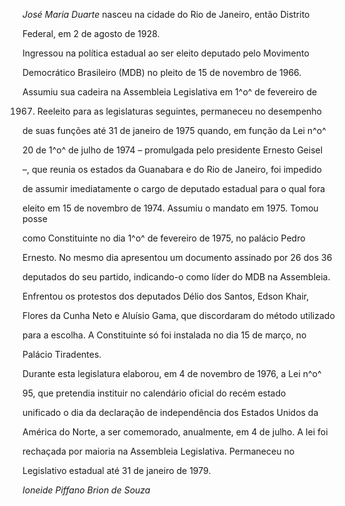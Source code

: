 

*José Maria Duarte* nasceu na cidade do Rio de Janeiro, então Distrito

Federal, em 2 de agosto de 1928.



Ingressou na política estadual ao ser eleito deputado pelo Movimento

Democrático Brasileiro (MDB) no pleito de 15 de novembro de 1966.

Assumiu sua cadeira na Assembleia Legislativa em 1^o^ de fevereiro de

1967. Reeleito para as legislaturas seguintes, permaneceu no desempenho

de suas funções até 31 de janeiro de 1975 quando, em função da Lei n^o^

20 de 1^o^ de julho de 1974 – promulgada pelo presidente Ernesto Geisel

–, que reunia os estados da Guanabara e do Rio de Janeiro, foi impedido

de assumir imediatamente o cargo de deputado estadual para o qual fora

eleito em 15 de novembro de 1974. Assumiu o mandato em 1975. Tomou posse

como Constituinte no dia 1^o^ de fevereiro de 1975, no palácio Pedro

Ernesto. No mesmo dia apresentou um documento assinado por 26 dos 36

deputados do seu partido, indicando-o como líder do MDB na Assembleia.

Enfrentou os protestos dos deputados Délio dos Santos, Edson Khair,

Flores da Cunha Neto e Aluísio Gama, que discordaram do método utilizado

para a escolha. A Constituinte só foi instalada no dia 15 de março, no

Palácio Tiradentes.



Durante esta legislatura elaborou, em 4 de novembro de 1976, a Lei n^o^

95, que pretendia instituir no calendário oficial do recém estado

unificado o dia da declaração de independência dos Estados Unidos da

América do Norte, a ser comemorado, anualmente, em 4 de julho. A lei foi

rechaçada por maioria na Assembleia Legislativa. Permaneceu no

Legislativo estadual até 31 de janeiro de 1979.



*Ioneide Piffano Brion de Souza*



